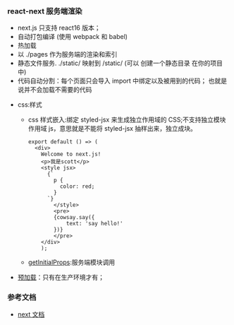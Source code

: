 ### react-next 服务端渲染

- next.js 只支持 react16 版本；
- 自动打包编译 (使用 webpack 和 babel)
- 热加载
- 以 ./pages 作为服务端的渲染和索引
- 静态文件服务. ./static/ 映射到 /static/ (可以 创建一个静态目录 在你的项目中)
- 代码自动分割：每个页面只会导入 import 中绑定以及被用到的代码； 也就是说并不会加载不需要的代码

* css:样式

  - css 样式嵌入:绑定 styled-jsx 来生成独立作用域的 CSS;不支持独立模块作用域 js，意思就是不能将 styled-jsx 抽样出来，独立成块。

    ```
    export default () => (
      <div>
        Welcome to next.js!
        <p>我是scott</p>
        <style jsx>
          {`
            p {
              color: red;
            }
          `}
            </style>
            <pre>
            {cowsay.say({
                text: 'say hello!'
            })}
            </pre>
        </div>
        );
    ```

  - [getInitialProps](https://github.com/zeit/next.js/blob/7.0.0-canary.8/examples/data-fetch/pages/index.js):服务端模块调用

- [预加载](https://github.com/zeit/next.js/tree/7.0.0-canary.8/examples/with-prefetching)：只有在生产环境才有；

### 参考文档

- [next 文档](https://nextjs.frontendx.cn/)
